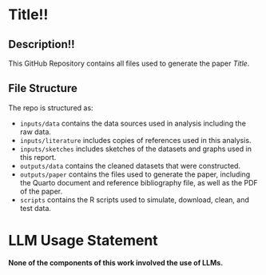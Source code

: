# Title!!

## Description!!

This GitHub Repository contains all files used to generate the paper *Title*.

## File Structure

The repo is structured as:

- `inputs/data` contains the data sources used in analysis including the raw data.
- `inputs/literature` includes copies of references used in this analysis.
- `inputs/sketches` includes sketches of the datasets and graphs used in this report.
- `outputs/data` contains the cleaned datasets that were constructed.
- `outputs/paper` contains the files used to generate the paper, including the Quarto document and reference bibliography file, as well as the PDF of the paper. 
- `scripts` contains the R scripts used to simulate, download, clean, and test data.

# LLM Usage Statement

**None of the components of this work involved the use of LLMs.**
